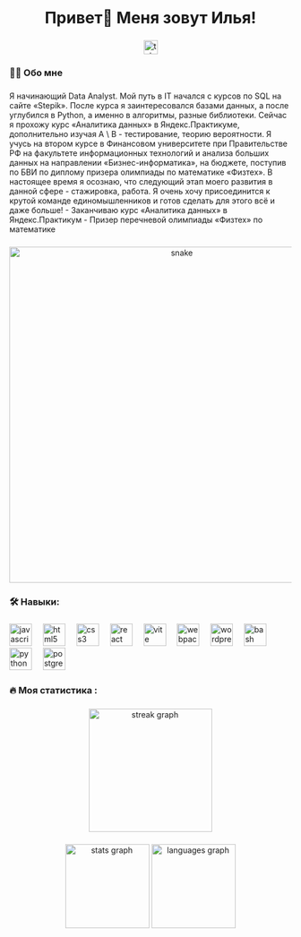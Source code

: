 <br clear="both">



###

<h1 align="center">Привет👋 Меня зовут Илья!</h1>

###

<div align="center">
  <a href="https://t.me/ilya_damnnn" target="_blank">
    <img src="https://img.shields.io/static/v1?message=Telegram&logo=telegram&label=&color=2CA5E0&logoColor=white&labelColor=&style=for-the-badge" height="25" alt="telegram logo"  />
  </a>
</div>

<h3 align="left">👩‍💻  Обо мне</h3>

###

<p align="left"> Я начинающий Data Analyst. Мой путь в IT начался с курсов по SQL на сайте «Stepik». После курса я заинтересовался базами данных, а после углубился в Python, а именно в алгоритмы, разные библиотеки. Сейчас я прохожу курс «Аналитика данных» в Яндекс.Практикуме, дополнительно изучая A \ B - тестирование, теорию вероятности. Я учусь на втором курсе в Финансовом университете при Правительстве РФ на факультете информационных технологий и анализа больших данных на направлении «Бизнес-информатика», на бюджете, поступив по БВИ по диплому призера олимпиады по математике «Физтех». В настоящее время я осознаю, что следующий этап моего развития в данной сфере - стажировка, работа. Я очень хочу присоединится к крутой команде единомышленников и готов сделать для этого всё и даже больше!
- Заканчиваю курс «Аналитика данных» в Яндекс.Практикум  
- Призер перечневой олимпиады «Физтех» по математике</p>

###

<p align="center">
 <img width="600" src="assets/github-snake.svg" alt="snake"/>
</p>

###

<h3 align="left">🛠 Навыки:</h3>

###

<div align="left">
  <img src="https://cdn.jsdelivr.net/gh/devicons/devicon/icons/javascript/javascript-original.svg" height="40" alt="javascript logo"  />
  <img width="12" />
  <img src="https://cdn.jsdelivr.net/gh/devicons/devicon/icons/html5/html5-original.svg" height="40" alt="html5 logo"  />
  <img width="12" />
  <img src="https://cdn.jsdelivr.net/gh/devicons/devicon/icons/css3/css3-original.svg" height="40" alt="css3 logo"  />
  <img width="12" />
  <img src="https://cdn.jsdelivr.net/gh/devicons/devicon/icons/react/react-original.svg" height="40" alt="react logo"  />
  <img width="12" />
  <img src="https://skillicons.dev/icons?i=vite" height="40" alt="vite logo"  />
  <img width="12" />
  <img src="https://cdn.simpleicons.org/webpack/8DD6F9" height="40" alt="webpack logo"  />
  <img width="12" />
  <img src="https://skillicons.dev/icons?i=wordpress" height="40" alt="wordpress logo"  />
  <img width="12" />
  <img src="https://cdn.simpleicons.org/gnubash/4EAA25" height="40" alt="bash logo"  />
  <img width="12" />
  <img src="https://skillicons.dev/icons?i=py" height="40" alt="python logo"  />
  <img width="12" />
  <img src="https://skillicons.dev/icons?i=postgres" height="40" alt="postgresql logo"  />
</div>

###

<h3 align="left">🔥   Моя статистика :</h3>

###

<div align="center">
  <img src="https://streak-stats.demolab.com?user=filimonovalexey&locale=en&mode=daily&theme=dark&hide_border=false&border_radius=5&order=3" height="220" alt="streak graph"  />
</div>

###

<div align="center">
  <img src="https://github-readme-stats.vercel.app/api?username=filimonovalexey&hide_title=false&hide_rank=false&show_icons=true&include_all_commits=true&count_private=true&disable_animations=false&theme=dracula&locale=en&hide_border=false&order=1" height="150" alt="stats graph"  />
  <img src="https://github-readme-stats.vercel.app/api/top-langs?username=filimonovalexey&locale=en&hide_title=false&layout=compact&card_width=320&langs_count=5&theme=dracula&hide_border=false&order=2" height="150" alt="languages graph"  />
</div>

###
